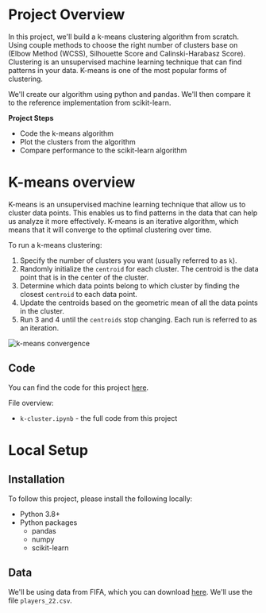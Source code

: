 # Project Overview

In this project, we'll build a k-means clustering algorithm from scratch. Using couple methods to choose the right number of clusters base on (Elbow Method (WCSS), Silhouette Score and Calinski-Harabasz Score). Clustering is an unsupervised machine learning technique that can find patterns in your data.  K-means is one of the most popular forms of clustering.

We'll create our algorithm using python and pandas.  We'll then compare it to the reference implementation from scikit-learn.

**Project Steps**

* Code the k-means algorithm
* Plot the clusters from the algorithm
* Compare performance to the scikit-learn algorithm

# K-means overview

K-means is an unsupervised machine learning technique that allow us to cluster data points.  This enables us to find patterns in the data that can help us analyze it more effectively.  K-means is an iterative algorithm, which means that it will converge to the optimal clustering over time.

To run a k-means clustering:


1. Specify the number of clusters you want (usually referred to as `k`).
2. Randomly initialize the `centroid` for each cluster.  The centroid is the data point that is in the center of the cluster.  
3. Determine which data points belong to which cluster by finding the closest `centroid` to each data point.
4. Update the centroids based on the geometric mean of all the data points in the cluster.
5. Run 3 and 4 until the `centroids` stop changing.  Each run is referred to as an iteration.

![k-means convergence](images/K-means_convergence.gif)

## Code

You can find the code for this project [here](https://github.com/phildinh/k-means-clustering/blob/main/k-cluster.ipynb).

File overview:

* `k-cluster.ipynb` - the full code from this project

# Local Setup

## Installation

To follow this project, please install the following locally:

* Python 3.8+
* Python packages
    * pandas
    * numpy
    * scikit-learn


## Data

We'll be using data from FIFA, which you can download [here](https://www.kaggle.com/datasets/stefanoleone992/fifa-22-complete-player-dataset).  We'll use the file `players_22.csv`.
